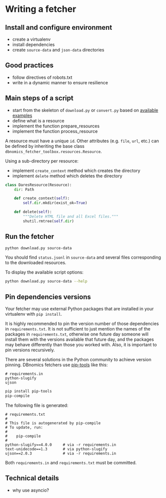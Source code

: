 # Writing a fetcher

## Install and configure environment

* create a virtualenv
* install dependencies
* create `source-data` and `json-data` directories

## Good practices

* follow directives of robots.txt
* write in a dynamic manner to ensure resilience

## Main steps of a script

* start from the skeleton of `download.py` or `convert.py` based on [available examples](https://git.nomics.world/dbnomics/dbnomics-fetcher-toolbox/-/tree/master/examples)
* define what is a resource
* implement the function prepare_resources
* implement the function process_resource

A resource must have a unique `id`. Other attributes (e.g. `file`, `url`, etc.) can be defined by inheriting the base class `dbnomics_fetcher_toolbox.resources.Resource`.

Using a sub-directory per resource:

* implement `create_context` method which creates the directory
* implement `delete` method which deletes the directory

```python
class DaresResource(Resource):
    dir: Path

    def create_context(self):
        self.dir.mkdir(exist_ok=True)

    def delete(self):
        """Delete HTML file and all Excel files."""
        shutil.rmtree(self.dir)
```

## Run the fetcher

```bash
python download.py source-data
```

You should find `status.jsonl` in `source-data` and several files corresponding to the downloaded resources.

To display the available script options:

```bash
python download.py source-data --help
```

## Pin dependencies versions

Your fetcher may use external Python packages that are installed in your virtualenv with `pip install`.

It is highly recommended to pin the version number of those dependencies in `requirements.txt`. It is not sufficient to just mention the names of the packages in `requirements.txt`, otherwise one future day someone will install them with the versions available that future day, and the packages may behave differently than those you worked with. Also, it is important to pin versions recursively.

There are several solutions in the Python community to achieve version pinning. DBnomics fetchers use [pip-tools](https://github.com/jazzband/pip-tools) like this:

```
# requirements.in
python-slugify
ujson
```

```bash
pip install pip-tools
pip-compile
```

The following file is generated:

```
# requirements.txt
#
# This file is autogenerated by pip-compile
# To update, run:
#
#    pip-compile
#
python-slugify==4.0.0     # via -r requirements.in
text-unidecode==1.3       # via python-slugify
ujson==2.0.3              # via -r requirements.in
```

Both `requirements.in` and `requirements.txt` must be committed.

## Technical details

* why use asyncio?
